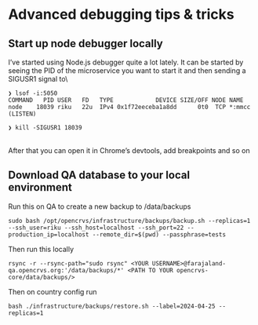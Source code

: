# Advanced debugging tips & tricks

## Start up node debugger locally

I’ve started using Node.js debugger quite a lot lately. It can be started by seeing the PID of the microservice you want to start it and then sending a SIGUSR1 signal to\


```
❯ lsof -i:5050
COMMAND   PID USER   FD   TYPE            DEVICE SIZE/OFF NODE NAME
node    18039 riku   22u  IPv4 0x1f72eeceba1a8dd      0t0  TCP *:mmcc (LISTEN)

❯ kill -SIGUSR1 18039
```

\
After that you can open it in Chrome’s devtools, add breakpoints and so on



## Download QA database to your local environment

Run this on QA to create a new backup to /data/backups

```
sudo bash /opt/opencrvs/infrastructure/backups/backup.sh --replicas=1 --ssh_user=riku --ssh_host=localhost --ssh_port=22 --production_ip=localhost --remote_dir=$(pwd) --passphrase=tests
```



Then run this locally

```
rsync -r --rsync-path="sudo rsync" <YOUR USERNAME>@farajaland-qa.opencrvs.org:'/data/backups/*' <PATH TO YOUR opencrvs-core/data/backups/>
```

Then on country config run

```
bash ./infrastructure/backups/restore.sh --label=2024-04-25 --replicas=1
```
